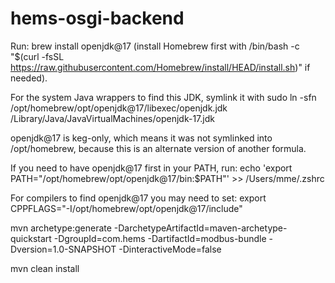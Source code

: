 # hems-osgi-backend



Run: brew install openjdk@17 (install Homebrew first with /bin/bash -c "$(curl -fsSL https://raw.githubusercontent.com/Homebrew/install/HEAD/install.sh)" if needed).


For the system Java wrappers to find this JDK, symlink it with
  sudo ln -sfn /opt/homebrew/opt/openjdk@17/libexec/openjdk.jdk /Library/Java/JavaVirtualMachines/openjdk-17.jdk

openjdk@17 is keg-only, which means it was not symlinked into /opt/homebrew,
because this is an alternate version of another formula.

If you need to have openjdk@17 first in your PATH, run:
  echo 'export PATH="/opt/homebrew/opt/openjdk@17/bin:$PATH"' >> /Users/mme/.zshrc

For compilers to find openjdk@17 you may need to set:
  export CPPFLAGS="-I/opt/homebrew/opt/openjdk@17/include"


mvn archetype:generate -DarchetypeArtifactId=maven-archetype-quickstart -DgroupId=com.hems -DartifactId=modbus-bundle -Dversion=1.0-SNAPSHOT -DinteractiveMode=false

mvn clean install
